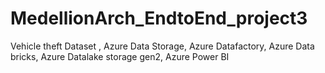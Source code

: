 # MedellionArch_EndtoEnd_project3
Vehicle theft Dataset , Azure Data Storage, Azure Datafactory, Azure Data bricks, Azure Datalake storage gen2, Azure Power BI

